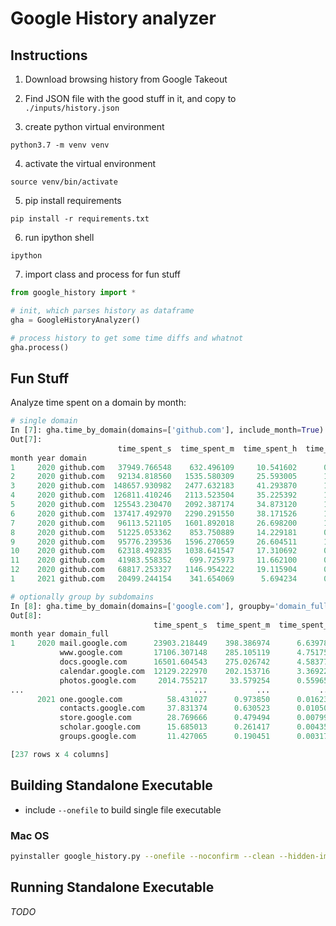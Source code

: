 # Google History analyzer


## Instructions

1. Download browsing history from Google Takeout

2. Find JSON file with the good stuff in it, and copy to `./inputs/history.json`

3. create python virtual environment
```
python3.7 -m venv venv
```

4. activate the virtual environment
```
source venv/bin/activate
```

5. pip install requirements
```
pip install -r requirements.txt
```

6. run ipython shell
```
ipython
```

7. import class and process for fun stuff
```python
from google_history import *

# init, which parses history as dataframe
gha = GoogleHistoryAnalyzer()

# process history to get some time diffs and whatnot
gha.process()
```

## Fun Stuff

Analyze time spent on a domain by month:
```python
# single domain
In [7]: gha.time_by_domain(domains=['github.com'], include_month=True)
Out[7]: 
                        time_spent_s  time_spent_m  time_spent_h  time_spent_d
month year domain                                                             
1     2020 github.com   37949.766548    632.496109     10.541602      0.439233
2     2020 github.com   92134.818560   1535.580309     25.593005      1.066375
3     2020 github.com  148657.930982   2477.632183     41.293870      1.720578
4     2020 github.com  126811.410246   2113.523504     35.225392      1.467725
5     2020 github.com  125543.230470   2092.387174     34.873120      1.453047
6     2020 github.com  137417.492970   2290.291550     38.171526      1.590480
7     2020 github.com   96113.521105   1601.892018     26.698200      1.112425
8     2020 github.com   51225.053362    853.750889     14.229181      0.592883
9     2020 github.com   95776.239536   1596.270659     26.604511      1.108521
10    2020 github.com   62318.492835   1038.641547     17.310692      0.721279
11    2020 github.com   41983.558352    699.725973     11.662100      0.485921
12    2020 github.com   68817.253327   1146.954222     19.115904      0.796496
1     2021 github.com   20499.244154    341.654069      5.694234      0.237260

# optionally group by subdomains
In [8]: gha.time_by_domain(domains=['google.com'], groupby='domain_full', include_month=True)
Out[8]: 
                                time_spent_s  time_spent_m  time_spent_h  time_spent_d
month year domain_full                                                                
1     2020 mail.google.com      23903.218449    398.386974      6.639783      0.276658
           www.google.com       17106.307148    285.105119      4.751752      0.197990
           docs.google.com      16501.604543    275.026742      4.583779      0.190991
           calendar.google.com  12129.222970    202.153716      3.369229      0.140385
           photos.google.com     2014.755217     33.579254      0.559654      0.023319
...                                      ...           ...           ...           ...
      2021 one.google.com          58.431027      0.973850      0.016231      0.000676
           contacts.google.com     37.831374      0.630523      0.010509      0.000438
           store.google.com        28.769666      0.479494      0.007992      0.000333
           scholar.google.com      15.685013      0.261417      0.004357      0.000182
           groups.google.com       11.427065      0.190451      0.003174      0.000132

[237 rows x 4 columns]
```

## Building Standalone Executable

  * include `--onefile` to build single file executable

### Mac OS
```bash
pyinstaller google_history.py --onefile --noconfirm --clean --hidden-import cmath --hidden-import tabulate --exclude-module PIL --exclude-module IPython --exclude PyInstaller
```

## Running Standalone Executable

*TODO*